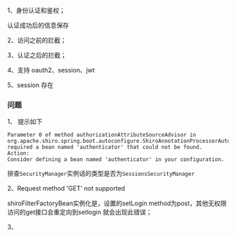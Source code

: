 1、身份认证和鉴权；

认证成功后的信息保存

2、访问之前的拦截；

3、认证之后的拦截；

4、支持 oauth2、session、jwt

5、session 存在
 
### 问题
1、 提示如下
```text
Parameter 0 of method authorizationAttributeSourceAdvisor in org.apache.shiro.spring.boot.autoconfigure.ShiroAnnotationProcessorAutoConfiguration required a bean named 'authenticator' that could not be found.
Action:
Consider defining a bean named 'authenticator' in your configuration.
```

排查`SecurityManager`实例话的类型是否为`SessionsSecurityManager`

2、Request method 'GET' not supported

shiroFilterFactoryBean实例化是，设置的setLogin method为post，其他无权限访问的get接口会重定向到setlogin
就会出现此错误；

3、
